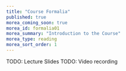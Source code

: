 ```yaml
---
title: "Course Formalia"
published: true
morea_coming_soon: true
morea_id: formalia01
morea_summary: "Introduction to the Course"
morea_type: reading
morea_sort_order: 1
---
```


TODO: Lecture Slides
TODO: Video recording